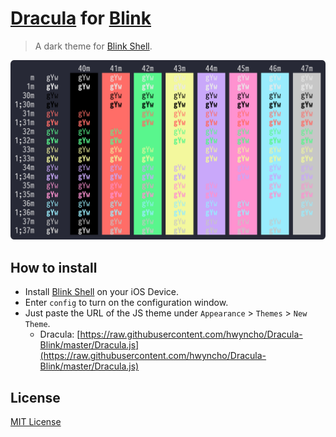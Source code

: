 # [Dracula](https://draculatheme.com/) for [Blink](https://blink.sh/)

> A dark theme for [Blink Shell](https://blink.sh/).

![Screenshot](./screenshot.png)

## How to install

- Install [Blink Shell](https://apps.apple.com/app/id1156707581) on your iOS Device.
- Enter `config` to turn on the configuration window.
- Just paste the URL of the JS theme under `Appearance` > `Themes` > `New Theme`.
  - Dracula: [https://raw.githubusercontent.com/hwyncho/Dracula-Blink/master/Dracula.js](https://raw.githubusercontent.com/hwyncho/Dracula-Blink/master/Dracula.js)

## License

[MIT License](./LICENSE)